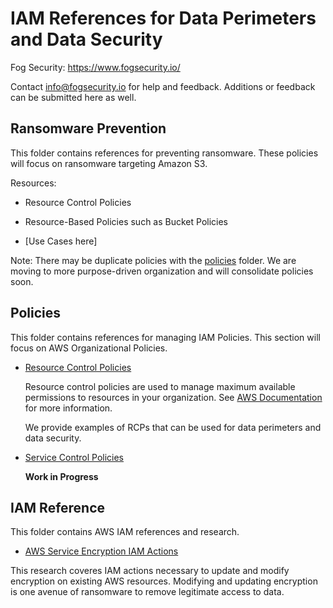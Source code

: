 # IAM References for Data Perimeters and Data Security

Fog Security: https://www.fogsecurity.io/ 

Contact info@fogsecurity.io for help and feedback. Additions or feedback can be submitted here as well.

## Ransomware Prevention

This folder contains references for preventing ransomware.  These policies will focus on ransomware targeting Amazon S3.

Resources:

* Resource Control Policies
* Resource-Based Policies such as Bucket Policies

* [Use Cases here]



Note: There may be duplicate policies with the [policies](policies) folder.  We are moving to more purpose-driven organization and will consolidate policies soon.

## Policies

This folder contains references for managing IAM Policies.  This section will focus on AWS Organizational Policies.

* [Resource Control Policies](policies/resource_control_policies)

  Resource control policies are used to manage maximum available permissions to resources in your organization.  See [AWS Documentation](https://docs.aws.amazon.com/organizations/latest/userguide/orgs_manage_policies_rcps.html#:~:text=Resource%20control%20policies%20(RCPs)%20are,for%20resources%20in%20your%20organization.) for more information.

  We provide examples of RCPs that can be used for data perimeters and data security.
  
* [Service Control Policies](policies/service_control_policies)

  **Work in Progress**

## IAM Reference

This folder contains AWS IAM references and research.

* [AWS Service Encryption IAM Actions](iam_reference/encryption_update.md)

This research coveres IAM actions necessary to update and modify encryption on existing AWS resources.  Modifying and updating encryption is one avenue of ransomware to remove legitimate access to data.

